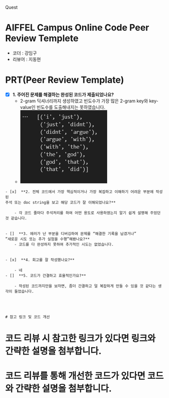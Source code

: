 Quest
# AIFFEL Campus Online Code Peer Review Templete
- 코더 : 강임구
- 리뷰어 : 지동현


# PRT(Peer Review Template)

- [x]  **1. 주어진 문제를 해결하는 완성된 코드가 제출되었나요?**
    - 2-gram 딕셔너리까지 생성하였고 빈도수가 가장 많은 2-gram key와 key-value인 빈도수를 도출해내지는 못하였습니다.
    - ![Alt text](image.png)


```
- [x]  **2. 전체 코드에서 가장 핵심적이거나 가장 복잡하고 이해하기 어려운 부분에 작성된 
주석 또는 doc string을 보고 해당 코드가 잘 이해되었나요?**

    - 각 코드 줄마다 주석처리를 하여 어떤 용도로 사용하였는지 알기 쉽게 설명해 주었던 것 같습니다.


- []  **3. 에러가 난 부분을 디버깅하여 문제를 “해결한 기록을 남겼거나” 
”새로운 시도 또는 추가 실험을 수행”해봤나요?**
    - 코드를 다 완성하지 못하여 추가적인 시도는 없었습니다.

        
- [x]  **4. 회고를 잘 작성했나요?**

    - 네
- []  **5. 코드가 간결하고 효율적인가요?**

    - 작성된 코드까지만을 보자면, 좀더 간결하고 덜 복잡하게 만들 수 있을 것 같다는 생각이 들었습니다.




# 참고 링크 및 코드 개선
```
# 코드 리뷰 시 참고한 링크가 있다면 링크와 간략한 설명을 첨부합니다.
# 코드 리뷰를 통해 개선한 코드가 있다면 코드와 간략한 설명을 첨부합니다.
```